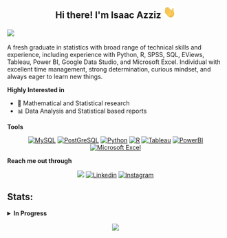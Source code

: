## <p align=center> Hi there! I'm Isaac Azziz <img src='https://github.com/elhakimyasya/elhakimyasya/blob/master/assets/Hi.gif' width='29' height='29'/>

![](https://visitor-badge.glitch.me/badge?page_id=isaacdha.isaacdha)

A fresh graduate in statistics with broad range of technical skills and experience, including experience with Python, R, SPSS, SQL, EViews, Tableau, Power BI, Google Data Studio, and Microsoft Excel. Individual with excellent time management, strong determination, curious mindset, and always eager to learn new things. 

**Highly Interested in**
  - 📝 Mathematical and Statistical research 
  - 📊 Data Analysis and Statistical based reports

**Tools**
<p align=center>
  <a href="" target="_blank"><img alt="MySQL" src="https://img.shields.io/badge/MySQL-005C84?style=for-the-badge&logo=mysql&logoColor=white"/></a>   
  <a href="" target="_blank"><img alt="PostGreSQL" src="https://img.shields.io/badge/PostgreSQL-316192?style=for-the-badge&logo=postgresql&logoColor=white"/></a>  
  <a href="" target="_blank"><img alt="Python" src="https://img.shields.io/badge/Python-FFD43B?style=for-the-badge&logo=python&logoColor=blue"/></a> 
  <a href="" target="_blank"><img alt="R" src="https://img.shields.io/badge/R-276DC3?style=for-the-badge&logo=r&logoColor=white"/></a>   
  <a href="" target="_blank"><img alt="Tableau" src="https://img.shields.io/badge/Tableau-E97627?style=for-the-badge&logo=Tableau&logoColor=white"/></a>  
  <a href="" target="_blank"><img alt="PowerBI" src="https://img.shields.io/badge/PowerBI-F2C811?style=for-the-badge&logo=Power%20BI&logoColor=white"/></a> 
  <a href="" target="_blank"><img alt="Microsoft Excel" src="https://img.shields.io/badge/Microsoft_Excel-217346?style=for-the-badge&logo=microsoft-excel&logoColor=white"/></a>
</p>
  
**Reach me out through**
<p align=center>
  <a href="mailto:isaacazziz@gmail.com" target="_blank"><img src="https://img.shields.io/badge/Gmail-D14836?&style=for-the-badge&logo=gmail&logoColor=white"/></a>   
  <a href="https://www.linkedin.com/in/isaacdha/" target="_blank"><img alt="Linkedin" src="https://img.shields.io/badge/Linkedln-%230077B5.svg?&style=for-the-badge&logo=linkedin&logoColor=white" /></a>
  <a href="https://www.instagram.com/isaac_dha02/" target="_blank"><img alt="Instagram" src="https://img.shields.io/badge/Instagram-E4405F?style=for-the-badge&logo=instagram&logoColor=white" /></a>
</p>

## Stats:
<details>
 <summary><strong>In Progress</strong></summary>
   - 📊 I’m currently learning PowerBI. </br>
   - 🧐 I'm currentlu active in scholarship and internship hunting. </br> 
   
</details>
    <p align=center>
  <a href="#" title="Stats">
    <img height=175 align="center" src="https://github-readme-stats.vercel.app/api?username=isaacdha&show_icons=true&theme=gotham">
  </a>
</p>
